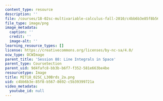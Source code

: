 ```yaml
---
content_type: resource
description: ''
file: /courses/18-02sc-multivariable-calculus-fall-2010/c4bb6b3e85f8b5678692c5b39399721a_MIT18_02SC_L30Brds_2a.png
file_type: image/png
image_metadata:
  caption: ''
  credit: ''
  image-alt: ''
learning_resource_types: []
license: https://creativecommons.org/licenses/by-nc-sa/4.0/
ocw_type: OCWImage
parent_title: 'Session 88: Line Integrals in Space'
parent_type: CourseSection
parent_uid: 9d4fafc8-bb3b-b6f7-f352-581e663be4be
resourcetype: Image
title: MIT18_02SC_L30Brds_2a.png
uid: c4bb6b3e-85f8-b567-8692-c5b39399721a
video_metadata:
  youtube_id: null
---
```

